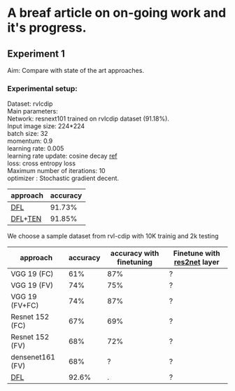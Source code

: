 # A breaf article on on-going work and it's progress.


## Experiment 1
Aim: Compare with state of the art approaches.
### Experimental setup: 
Dataset: rvlcdip <br />
Main parameters:<br />
Network: resnext101 trained on rvlcdip dataset (91.18\%).<br />
Input image size: 224*224<br />
batch size: 32<br />
momentum: 0.9<br />
learning rate: 0.005<br />
learning rate update: cosine decay [ref](https://scholar.googleusercontent.com/scholar.bib?q=info:rxYcO-LPyYMJ:scholar.google.com/&output=citation&scisdr=CgWP9T8GEJ-utlN2ws8:AAGBfm0AAAAAXYBz2s8jn5zP6cRsjA6kfPmVZIR7CY-b&scisig=AAGBfm0AAAAAXYBz2gr2xbnG5boA2rp2KQFtq2fFYpOy&scisf=4&ct=citation&cd=-1&hl=en)<br />
loss: cross entropy loss <br />
Maximum number of iterations: 10 <br />
optimizer : Stochastic gradient decent. <br />

|approach|accuracy|
|--|--|
|[DFL](https://scholar.googleusercontent.com/scholar.bib?q=info:NMEU4q_QWJ4J:scholar.google.com/&output=citation&scisdr=CgWP9T8GEJ-utlNymcI:AAGBfm0AAAAAXYB3gcJeNkJb4Uq_qX8VTk3HgSErjBw6&scisig=AAGBfm0AAAAAXYB3gcqSiLvSqEUVQM62LdniOwcxFM4N&scisf=4&ct=citation&cd=-1&hl=en)|91.73%|
|[DFL](https://scholar.googleusercontent.com/scholar.bib?q=info:NMEU4q_QWJ4J:scholar.google.com/&output=citation&scisdr=CgWP9T8GEJ-utlNymcI:AAGBfm0AAAAAXYB3gcJeNkJb4Uq_qX8VTk3HgSErjBw6&scisig=AAGBfm0AAAAAXYB3gcqSiLvSqEUVQM62LdniOwcxFM4N&scisf=4&ct=citation&cd=-1&hl=en)+[TEN](https://scholar.googleusercontent.com/scholar.bib?q=info:gRUOCuIJ_ZAJ:scholar.google.com/&output=citation&scisdr=CgWP9T8GEJ-utlN9Wcc:AAGBfm0AAAAAXYB4QcdfG4aNs2C2hzVNXuVcvvtfRsHS&scisig=AAGBfm0AAAAAXYB4QQVQonrJ05r0prM986tNqnWYTet9&scisf=4&ct=citation&cd=-1&hl=en)|91.85%|



We choose a sample dataset from rvl-cdip with 10K trainig and 2k testing

|approach|accuracy|accuracy with finetuning|Finetune with [res2net](#res2net) layer|
|--|--|--|--|
VGG 19 (FC)|61%|87%|?|
VGG 19 (FV)|74%|75%|?|
VGG 19 (FV+FC)|74%|87\%|?|
Resnet 152 (FC)|67\%|69\%|?|
Resnet 152 (FV)|68%|72\%|?|
densenet161 (FV)|68\%|?|?|
[DFL](https://arxiv.org/pdf/1611.09932.pdf)|92.6%|.|?|

